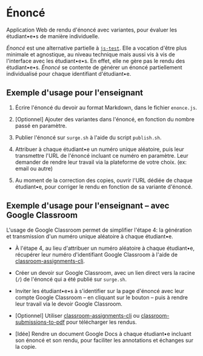 # Énoncé

Application Web de rendu d'énoncé avec variantes, pour évaluer les étudiant•e•s de manière individuelle.

_Énoncé_ est une alternative partielle à [`js-test`](https://github.com/adrienjoly/js-test). Elle a vocation d'être plus minimale et agnostique, au niveau technique mais aussi vis à vis de l'interface avec les étudiant•e•s. En effet, elle ne gère pas le rendu des étudiant•e•s. _Énoncé_ se contente de générer un énoncé partiellement individualisé pour chaque identifiant d'étudiant•e.

## Exemple d'usage pour l'enseignant

1. Écrire l'énoncé du devoir au format Markdown, dans le fichier `enonce.js`.

2. [Optionnel] Ajouter des variantes dans l'énoncé, en fonction du nombre passé en paramètre.

3. Publier l'énoncé sur `surge.sh` à l'aide du script `publish.sh`.

4. Attribuer à chaque étudiant•e un numéro unique aléatoire, puis leur transmettre l'URL de l'énoncé incluant ce numéro en paramètre. Leur demander de rendre leur travail via la plateforme de votre choix. (ex: email ou autre)

5. Au moment de la correction des copies, ouvrir l'URL dédiée de chaque étudiant•e, pour corriger le rendu en fonction de sa variante d'énoncé.

## Exemple d'usage pour l'enseignant – avec Google Classroom

L'usage de Google Classroom permet de simplifier l'étape 4: la génération et transmission d'un numéro unique aléatoire à chaque étudiant•e.

- À l'étape 4, au lieu d'attribuer un numéro aléatoire à chaque étudiant•e, récupérer leur numéro d'identifiant Google Classroom à l'aide de [classroom-assignments-cli](https://github.com/adrienjoly/classroom-assignments-cli).

- Créer un devoir sur Google Classroom, avec un lien direct vers la racine (`/`) de l'énoncé qui a été publié sur `surge.sh`.

- Inviter les étudiant•e•s à s'identifier sur la page d'énoncé avec leur compte Google Classroom – en cliquant sur le bouton – puis à rendre leur travail via le devoir Google Classroom.

- [Optionnel] Utiliser [classroom-assignments-cli](https://github.com/adrienjoly/classroom-assignments-cli) ou [classroom-submissions-to-pdf](https://github.com/adrienjoly/classroom-submissions-to-pdf) pour télécharger les rendus.

- [Idée] Rendre un document Google Docs à chaque étudiant•e incluant son énoncé et son rendu, pour faciliter les annotations et échanges sur la copie.
